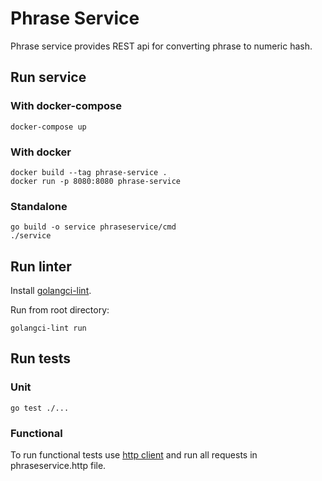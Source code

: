 # Phrase Service
Phrase service provides REST api for converting phrase to numeric hash.
## Run service
### With docker-compose
```
docker-compose up
```

### With docker
```
docker build --tag phrase-service .
docker run -p 8080:8080 phrase-service
```

### Standalone
```
go build -o service phraseservice/cmd
./service
```

## Run linter
Install [golangci-lint](https://github.com/golangci/golangci-lint).

Run from root directory:
```
golangci-lint run
```

## Run tests
### Unit
```
go test ./...
```
### Functional
To run functional tests use [http client](https://www.jetbrains.com/help/go/http-client-in-product-code-editor.html) and run all requests in phraseservice.http file.